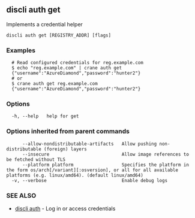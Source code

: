 ## discli auth get

Implements a credential helper

```
discli auth get [REGISTRY_ADDR] [flags]
```

### Examples

```
  # Read configured credentials for reg.example.com
  $ echo "reg.example.com" | crane auth get
  {"username":"AzureDiamond","password":"hunter2"}
  # or
  $ crane auth get reg.example.com
  {"username":"AzureDiamond","password":"hunter2"}
```

### Options

```
  -h, --help   help for get
```

### Options inherited from parent commands

```
      --allow-nondistributable-artifacts   Allow pushing non-distributable (foreign) layers
      --insecure                           Allow image references to be fetched without TLS
      --platform platform                  Specifies the platform in the form os/arch[/variant][:osversion], or all for all available platforms (e.g. linux/amd64). (default linux/amd64)
  -v, --verbose                            Enable debug logs
```

### SEE ALSO

* [discli auth](auth.md)	 - Log in or access credentials

